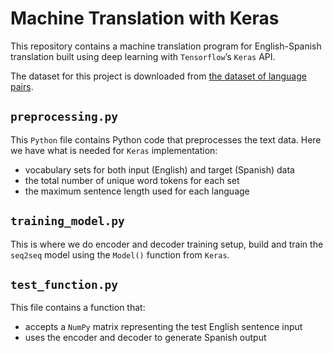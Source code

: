 # Machine Translation with Keras 
This repository contains a machine translation program for English-Spanish translation built using deep learning with `Tensorflow`’s `Keras` API.

The dataset for this project is downloaded from [the dataset of language pairs](http://www.manythings.org/anki/).

## `preprocessing.py` 
This `Python` file contains Python code that preprocesses the text data. Here we have what is needed for `Keras` implementation:
* vocabulary sets for both input (English) and target (Spanish) data
* the total number of unique word tokens for each set
* the maximum sentence length used for each language

## `training_model.py` 
This is where we do encoder and decoder training setup, build and train the `seq2seq` model using the `Model()` function from `Keras`.

## `test_function.py`
This file contains a function that:
* accepts a `NumPy` matrix representing the test English sentence input
* uses the encoder and decoder to generate Spanish output

